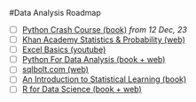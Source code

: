 #Data Analysis Roadmap
- [ ] [Python Crash Course (book)](https://nostarch.com/python-crash-course-3rd-edition) *from 12 Dec, 23*
- [ ] [Khan Academy Statistics & Probability (web)](https://www.khanacademy.org/math/statistics-probability)
- [ ] [Excel Basics (youtube)](https://youtube.com/playlist?list=PLrRPvpgDmw0n34OMHeS94epMaX_Y8Tu1k&si=DI0jX32aBFtQ8OZa)
- [ ] [Python For Data Analysis (book + web)](https://wesmckinney.com/book/)
- [ ] [sqlbolt.com (web)](https://sqlbolt.com/)
- [ ] [An Introduction to Statistical Learning (book)](https://www.statlearning.com/)
- [ ] [R for Data Science (book + web)](https://r4ds.hadley.nz/)
